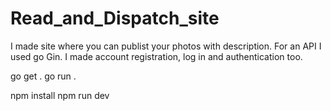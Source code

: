# Read_and_Dispatch_site
I made site where you can publist your photos with description. For an API I used go Gin. I made account registration, log in and authentication too. 

go get .
go run .

npm install 
npm run dev
